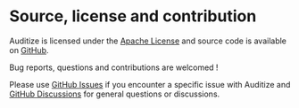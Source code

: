 # Source, license and contribution

Auditize is licensed under the [Apache License](https://github.com/auditize/auditize/blob/master/LICENSE.txt) and source code is available on [GitHub](https://github.com/auditize/auditize).

Bug reports, questions and contributions are welcomed !

Please use [GitHub Issues](https://github.com/auditize/auditize/issues) if you encounter a specific issue with Auditize and [GitHub Discussions](https://github.com/auditize/auditize/discussions) for general questions or discussions.